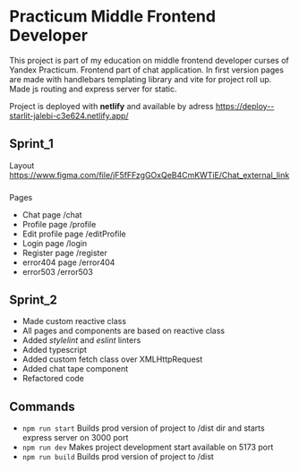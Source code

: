 # Practicum Middle Frontend Developer

This project is part of my education on middle frontend developer curses of Yandex Practicum.
Frontend part of chat application. In first version pages are made with handlebars templating library and vite for
project roll up. Made js routing and express server for static.

Project is deployed with **netlify** and available by adress https://deploy--starlit-jalebi-c3e624.netlify.app/

## Sprint_1

Layout https://www.figma.com/file/jF5fFFzgGOxQeB4CmKWTiE/Chat_external_link

###

Pages

* Chat page /chat
* Profile page /profile
* Edit profile page /editProfile
* Login page /login
* Register page /register
* error404 page /error404
* error503 /error503

## Sprint_2

* Made custom reactive class
* All pages and components are based on reactive class
* Added *stylelint* and *eslint* linters
* Added typescript
* Added custom fetch class over XMLHttpRequest
* Added chat tape component
* Refactored code

## Commands

* ``npm run start`` Builds prod version of project to /dist dir and starts express server on 3000 port
* ``npm run dev`` Makes project development start available on 5173 port
* ``npm run build`` Builds prod version of project to /dist
